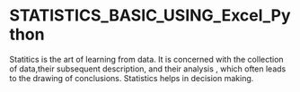 # STATISTICS_BASIC_USING_Excel_Python
Statitics is the art of learning from data. It is concerned with the collection of data,their subsequent description, and their analysis , which often leads to the drawing of conclusions. Statistics helps in decision making.
